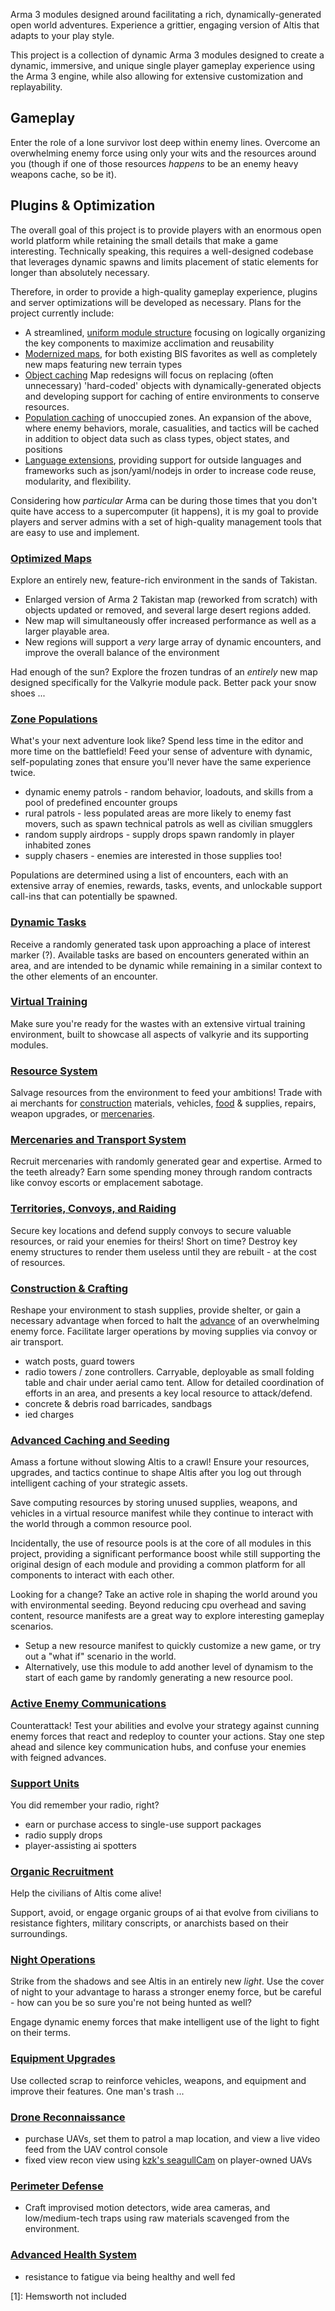Arma 3 modules designed around facilitating a rich, dynamically-generated open world adventures. Experience a grittier, engaging version of Altis that adapts to your play style.

This project is a collection of dynamic Arma 3 modules designed to create a dynamic, immersive, and unique single player gameplay experience using the Arma 3 engine, while also allowing for extensive customization and replayability.

## Gameplay
Enter the role of a lone survivor lost deep within enemy lines. Overcome an overwhelming enemy force using only your wits and the resources around you (though if one of those resources *happens* to be an enemy heavy weapons cache, so be it).

## Plugins & Optimization
The overall goal of this project is to provide players with an enormous open world platform while retaining the small details that make a game interesting. Technically speaking, this requires a well-designed codebase that leverages dynamic spawns and limits placement of static elements for longer than absolutely necessary.

Therefore, in order to provide a high-quality gameplay experience, plugins and server optimizations will be developed as necessary. Plans for the project currently include:

* A streamlined, [uniform module structure](#) focusing on logically organizing the key components to maximize acclimation and reusability
* [Modernized maps](#optimized-maps), for both existing BIS favorites as well as completely new maps featuring new terrain types
* [Object caching](#) Map redesigns will focus on replacing (often unnecessary) 'hard-coded' objects with dynamically-generated objects and developing support for caching of entire environments to conserve resources.
* [Population caching](#population-caching) of unoccupied zones. An expansion of the above, where enemy behaviors, morale, casualities, and tactics will be cached in addition to object data such as class types, object states, and positions
* [Language extensions](#), providing support for outside languages and frameworks such as json/yaml/nodejs in order to increase code reuse, modularity, and flexibility.

Considering how *particular* Arma can be during those times that you don't quite have access to a supercomputer (it happens), it is my goal to provide players and server admins with a set of high-quality management tools that are easy to use and implement.

### [Optimized Maps](#)
Explore an entirely new, feature-rich environment in the sands of Takistan.

* Enlarged version of Arma 2 Takistan map (reworked from scratch) with objects updated or removed, and several large desert regions added.
* New map will simultaneously offer increased performance as well as a larger playable area.
* New regions will support a *very* large array of dynamic encounters, and improve the overall balance of the environment

Had enough of the sun? Explore the frozen tundras of an *entirely* new map designed specifically for the Valkyrie module pack. Better pack your snow shoes ...

### [Zone Populations](#)
What's your next adventure look like? Spend less time in the editor and more time on the battlefield! Feed your sense of adventure with dynamic, self-populating zones that ensure you'll never have the same experience twice.

* dynamic enemy patrols - random behavior, loadouts, and skills from a pool of predefined encounter groups
* rural patrols - less populated areas are more likely to enemy fast movers, such as spawn technical patrols as well as civilian smugglers
* random supply airdrops - supply drops spawn randomly in player inhabited zones
* supply chasers - enemies are interested in those supplies too!

Populations are determined using a list of encounters, each with an extensive array of enemies, rewards, tasks, events, and unlockable support call-ins that can potentially be spawned.

### [Dynamic Tasks](#)
Receive a randomly generated task upon approaching a place of interest marker (?). Available tasks are based on encounters generated within an area, and are intended to be dynamic while remaining in a similar context to the other elements of an encounter.

### [Virtual Training](#)
Make sure you're ready for the wastes with an extensive virtual training environment, built to showcase all aspects of valkyrie and its supporting modules.

### [Resource System](#)
Salvage resources from the environment to feed your ambitions! Trade with ai merchants for [construction](#) materials, vehicles, [food](#) & supplies, repairs, weapon upgrades, or [mercenaries](#).

### [Mercenaries and Transport System](#)
Recruit mercenaries with randomly generated gear and expertise. Armed to the teeth already? Earn some spending money through random contracts like convoy escorts or emplacement sabotage.

### [Territories, Convoys, and Raiding](#)
Secure key locations and defend supply convoys to secure valuable resources, or raid your enemies for theirs! Short on time? Destroy key enemy structures to render them useless until they are rebuilt - at the cost of resources.

### [Construction & Crafting](#)
Reshape your environment to stash supplies, provide shelter, or gain a necessary advantage when forced to halt the [advance](#) of an overwhelming enemy force. Facilitate larger operations by moving supplies via convoy or air transport.

* watch posts, guard towers
* radio towers / zone controllers. Carryable, deployable as small folding table and chair under aerial camo tent. Allow for detailed coordination of efforts in an area, and presents a key local resource to attack/defend.
* concrete & debris road barricades, sandbags
* ied charges

### [Advanced Caching and Seeding](#)
Amass a fortune without slowing Altis to a crawl! Ensure your resources, upgrades, and tactics continue to shape Altis after you log out through intelligent caching of your strategic assets.

Save computing resources by storing unused supplies, weapons, and vehicles in a virtual resource manifest while they continue to interact with the world through a common resource pool.

Incidentally, the use of resource pools is at the core of all modules in this project, providing a significant performance boost while still supporting the original design of each module and providing a common platform for all components to interact with each other.

Looking for a change? Take an active role in shaping the world around you with environmental seeding. Beyond reducing cpu overhead and saving content, resource manifests are a great way to explore interesting gameplay scenarios.

* Setup a new resource manifest to quickly customize a new game, or try out a "what if" scenario in the world.
* Alternatively, use this module to add another level of dynamism to the start of each game by randomly generating a new resource pool.

### [Active Enemy Communications](#)
Counterattack! Test your abilities and evolve your strategy against cunning enemy forces that react and redeploy to counter your actions. Stay one step ahead and silence key communication hubs, and confuse your enemies with feigned advances.

### [Support Units](#)
You did remember your radio, right?

* earn or purchase access to single-use support packages
* radio supply drops
* player-assisting ai spotters

### [Organic Recruitment](#)
Help the civilians of Altis come alive!

Support, avoid, or engage organic groups of ai that evolve from civilians to resistance fighters, military conscripts, or anarchists based on their surroundings.

### [Night Operations](#)
Strike from the shadows and see Altis in an entirely new *light*. Use the cover of night to your advantage to harass a stronger enemy force, but be careful - how can you be so sure you're not being hunted as well?

Engage dynamic enemy forces that make intelligent use of the light to fight on their terms.

### [Equipment Upgrades](#)
Use collected scrap to reinforce vehicles, weapons, and equipment and improve their features. One man's trash ...

### [Drone Reconnaissance](#)
* purchase UAVs, set them to patrol a map location, and view a live video feed from the UAV control console
* fixed view recon view using [kzk's seagullCam](http://killzonekid.com/arma-scripting-tutorials-fly-like-an-e-seagull/) on player-owned UAVs

### [Perimeter Defense](#)
* Craft improvised motion detectors, wide area cameras, and low/medium-tech traps using raw materials scavenged from the environment.

### [Advanced Health System](#)
* resistance to fatigue via being healthy and well fed

[1]: Hemsworth not included
